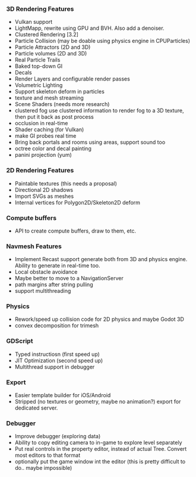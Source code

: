 

### 3D Rendering Features
* Vulkan support
* LightMapp, rewrite using GPU and BVH. Also add a denoiser.
* Clustered Rendering [3.2]
* Particle Collision (may be doable using physics engine in CPUParticles)
* Particle Attractors (2D and 3D)				
* Particle volumes (2D and 3D)				
* Real Particle Trails				
* Baked top-down GI				
* Decals				
* Render Layers and configurable render passes	
* Volumetric Lighting				
* Support skeleton deform in particles				
* texture and mesh streaming				
* Scene Shaders (needs more research)
* clustered fog	use clustered information to render fog to a 3D texture, then put it back as post process			
* occlusion in real-time
* Shader caching (for Vulkan)				
* make GI probes real time				
* Bring back portals and rooms using areas, support sound too				
* octree color and decal painting				
* panini projection (yum)				

### 2D Rendering Features
* Paintable textures (this needs a proposal)
* Directional 2D shadows
* Import SVGs as meshes
* Internal vertices for Polygon2D/Skeleton2D deform

### Compute buffers
* API to create compute buffers, draw to them, etc.

### Navmesh Features
* Implement Recast support	generate both from 3D and physics engine. Ability to generate in real-time too.			
* Local obstacle avoidance				
* Maybe better to move to a NavigationServer
* path margins after string pulling	
* support multithreading

### Physics				
* Rework/speed up collision code for 2D physics and maybe Godot 3D
* convex decomposition for trimesh				

### GDScript				
* Typed instructiosn (first speed up)
* JIT Optimization (second speed up)	
* Multithread support in debugger				
				
### Export				
* Easier template builder for iOS/Android
* Stripped (no textures or geometry, maybe no animation?) export for dedicated server.

### Debugger				
* Improve debugger (exploring data)
* Ability to copy editing camera to in-game to explore level separately
* Put real controls in the property editor, instead of actual Tree. Convert most editors to that format			
* optionally put the game window int the editor (this is pretty difficult to do.. maybe impossible)

